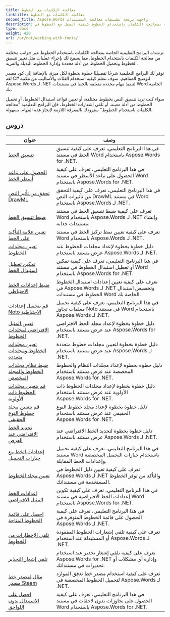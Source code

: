 ```yaml
---
title: معالجة الكلمات مع الخطوط
linktitle: معالجة الكلمات مع الخطوط
second_title: Aspose.Words واجهة برمجة تطبيقات معالجة المستندات
description: تعلمك البرامج التعليمية الخاصة بمعالجة الكلمات باستخدام الخطوط كيفية العمل مع الخطوط في Word باستخدام Aspose.Words for .NET. التنسيق والبدائل والإشعارات والمزيد.
type: docs
weight: 420
url: /ar/net/working-with-fonts/
---
```


ترشدك البرامج التعليمية الخاصة بمعالجة الكلمات باستخدام الخطوط عبر جوانب مختلفة من معالجة الكلمات باستخدام الخطوط، مما يسمح لك بإجراء عمليات مثل تغيير تنسيق الخطوط وتحميل الخطوط من أدلة محددة وإدارة الخطوط البديلة والمزيد.

توفر لك البرامج التعليمية شرحًا تفصيليًا خطوة بخطوة لكل ميزة، بالإضافة إلى كود مصدر لغة C# لتوضيح المفاهيم. سوف تتعلم كيفية استخدام الفئات والأساليب من مكتبة Aspose.Words لـ .NET لتنفيذ مهام محددة متعلقة بالخط في مستندات Word الخاصة بك.

سواء كنت تريد تنسيق النص بخطوط مختلفة، أو تعيين قواعد استبدال الخطوط، أو تحميل الخطوط من أدلة معينة، أو تلقي إشعارات الخطوط، فإن البرامج التعليمية "معالجة الكلمات باستخدام الخطوط" ستزودك بالمعرفة اللازمة لإنجاز هذه المهام. بسهولة.

 ## دروس
| عنوان | وصف |
| --- | --- |
| [تنسيق الخط](./font-formatting/) | في هذا البرنامج التعليمي، تعرف على كيفية تنسيق الخط في مستند Word باستخدام Aspose.Words for .NET. |
| [الحصول على تباعد أسطر الخط](./get-font-line-spacing/) | في هذا البرنامج التعليمي، تعرف على كيفية الحصول على تباعد الأسطر في مستند Word باستخدام Aspose.Words for .NET. |
| [تحقق من تأثير النص DrawML](./check-drawingml-text-effect/) | في هذا البرنامج التعليمي، تعرف على كيفية التحقق من تأثيرات النص DrawML في مستند Word باستخدام Aspose.Words لـ .NET. |
| [ضبط تنسيق الخط](./set-font-formatting/) | تعرف على كيفية ضبط تنسيق الخط في مستند Word باستخدام Aspose.Words لـ .NET وإنشاء مستندات جذابة. |
| [تعيين علامة التأكيد على الخط](./set-font-emphasis-mark/) | تعرف على كيفية تعيين نمط تركيز الخط في مستند Word باستخدام Aspose.Words لـ .NET. |
| [تعيين مجلدات الخطوط](./set-fonts-folders/) | دليل خطوة بخطوة لإعداد مجلدات الخطوط عند عرض مستند باستخدام Aspose.Words لـ .NET. |
| [تمكين تعطيل استبدال الخط](./enable-disable-font-substitution/) | في هذا البرنامج التعليمي، تعرف على كيفية تمكين أو تعطيل استبدال الخطوط في مستند Word باستخدام Aspose.Words for .NET. |
| [ضبط إعدادات الخط الاحتياطي](./set-font-fallback-settings/) | تعرف على كيفية تعيين إعدادات استبدال الخطوط في Aspose.Words لـ .NET وتخصيص استبدال الخطوط في مستندات Word الخاصة بك. |
| [قم بتحميل إعدادات Noto الاحتياطية](./load-noto-fallback-settings/) | في هذا البرنامج التعليمي، تعرف على كيفية تحميل معلمات تجاوز Noto في مستند Word باستخدام Aspose.Words لـ .NET. |
| [تعيين المثيل الافتراضي لمجلدات الخطوط](./set-fonts-folders-default-instance/) | دليل خطوة بخطوة لإعداد مجلد الخط الافتراضي عند عرض مستند باستخدام Aspose.Words for .NET. |
| [تعيين مجلدات الخطوط ومجلدات متعددة](./set-fonts-folders-multiple-folders/) | دليل خطوة بخطوة لتعيين مجلدات خطوط متعددة عند عرض مستند باستخدام Aspose.Words لـ .NET. |
| [ضبط نظام مجلدات الخطوط والمجلد المخصص](./set-fonts-folders-system-and-custom-folder/) | دليل خطوة بخطوة لإعداد مجلدات النظام والخطوط المخصصة عند عرض مستند باستخدام Aspose.Words for .NET. |
| [قم بتعيين مجلدات الخطوط ذات الأولوية](./set-fonts-folders-with-priority/) | دليل خطوة بخطوة لإعداد مجلدات الخطوط ذات الأولوية عند عرض مستند باستخدام Aspose.Words for .NET. |
| [قم بتعيين مجلد خطوط النوع الحقيقي](./set-true-type-fonts-folder/) | دليل خطوة بخطوة لإعداد مجلد خطوط النوع الحقيقي عند عرض مستند باستخدام Aspose.Words for .NET. |
| [تحديد الخط الافتراضي عند العرض](./specify-default-font-when-rendering/) | دليل خطوة بخطوة لتحديد الخط الافتراضي عند عرض مستند باستخدام Aspose.Words لـ .NET. |
| [إعدادات الخط مع خيارات التحميل](./font-settings-with-load-options/) | في هذا البرنامج التعليمي، تعرف على كيفية تحميل مستند Word باستخدام خيارات التحميل المخصصة وإعدادات الخط المقابلة.|
| [تعيين مجلد الخطوط](./set-fonts-folder/) | تعرف على كيفية تعيين دليل الخطوط في Aspose.Words لـ .NET والتأكد من توفر الخطوط المستخدمة في مستنداتك. |
| [إعدادات الخط المثيل الافتراضي](./font-settings-default-instance/) | في هذا البرنامج التعليمي، تعرف على كيفية تكوين إعدادات الخط الافتراضية في مستند Word باستخدام Aspose.Words for .NET. |
| [احصل على قائمة الخطوط المتاحة](./get-list-of-available-fonts/) | في هذا البرنامج التعليمي، تعرف على كيفية الحصول على قائمة الخطوط المتوفرة في Aspose.Words لـ .NET. |
| [تلقي الإخطارات من الخطوط](./receive-notifications-of-fonts/) | تعرف على كيفية تلقي إشعارات الخطوط المفقودة أو المستبدلة عند استخدام Aspose.Words لـ .NET. |
| [تلقي إشعار التحذير](./receive-warning-notification/) | تعرف على كيفية تلقي إشعار تحذير عند استخدام Aspose.Words for .NET وإدارة أي مشكلات أو تحذيرات في مستنداتك. |
| [مثال لمصدر خط مصدر Steam](./resource-steam-font-source-example/) | تعرف على كيفية استخدام مصدر خط تدفق الموارد لتحميل الخطوط المخصصة في Aspose.Words لـ .NET. |
| [احصل على الاستبدال بدون اللواحق](./get-substitution-without-suffixes/) | في هذا البرنامج التعليمي، تعرف على كيفية الحصول على تجاوزات بدون لاحقات في مستند Word باستخدام Aspose.Words for .NET. |